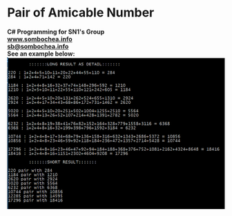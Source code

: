 # Pair of Amicable Number
<b>C# Programming for SN1's Group<br />
www.sombochea.info<br />
sb@sombochea.info</b>
<br/>
<b>See an example below:</b>
<img src="https://raw.githubusercontent.com/SomboChea/Pair_of_Amicable_Number/master/Example.PNG">
